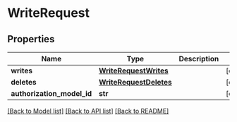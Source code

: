 # WriteRequest


## Properties
Name | Type | Description | Notes
------------ | ------------- | ------------- | -------------
**writes** | [**WriteRequestWrites**](WriteRequestWrites.md) |  | [optional] 
**deletes** | [**WriteRequestDeletes**](WriteRequestDeletes.md) |  | [optional] 
**authorization_model_id** | **str** |  | [optional] 

[[Back to Model list]](../README.md#documentation-for-models) [[Back to API list]](../README.md#documentation-for-api-endpoints) [[Back to README]](../README.md)


